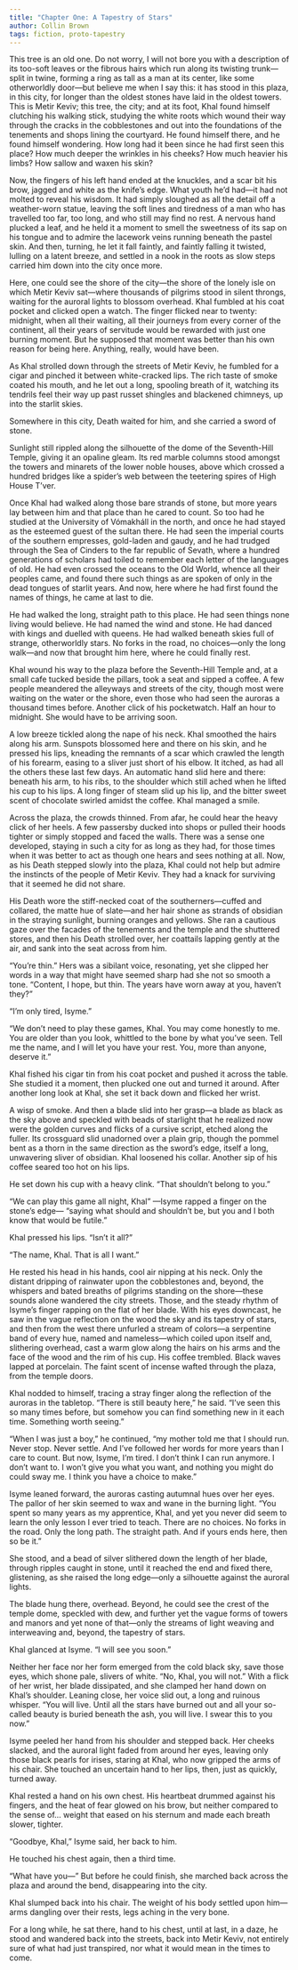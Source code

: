 ```yaml
---
title: "Chapter One: A Tapestry of Stars"
author: Collin Brown
tags: fiction, proto-tapestry
---
```


This tree is an old one. Do not worry, I will not bore you with a description of its too-soft leaves or the fibrous hairs which run along its twisting trunk—split in twine, forming a ring as tall as a man at its center, like some otherworldly door—but believe me when I say this: it has stood in this plaza, in this city, for longer than the oldest stones have laid in the oldest towers. This is Metir Keviv; this tree, the city; and at its foot, Khal found himself clutching his walking stick, studying the white roots which wound their way through the cracks in the cobblestones and out into the foundations of the tenements and shops lining the courtyard. He found himself there, and he found himself wondering. How long had it been since he had first seen this place? How much deeper the wrinkles in his cheeks? How much heavier his limbs? How sallow and waxen his skin?

Now, the fingers of his left hand ended at the knuckles, and a scar bit his brow, jagged and white as the knife’s edge. What youth he’d had—it had not molted to reveal his wisdom. It had simply sloughed as all the detail off a weather-worn statue, leaving the soft lines and tiredness of a man who has travelled too far, too long, and who still may find no rest. A nervous hand plucked a leaf, and he held it a moment to smell the sweetness of its sap on his tongue and to admire the lacework veins running beneath the pastel skin. And then, turning, he let it fall faintly, and faintly falling it twisted, lulling on a latent breeze, and settled in a nook in the roots as slow steps carried him down into the city once more.

Here, one could see the shore of the city—the shore of the lonely isle on which Metir Keviv sat—where thousands of pilgrims stood in silent throngs, waiting for the auroral lights to blossom overhead. Khal fumbled at his coat pocket and clicked open a watch. The finger flicked near to twenty: midnight, when all their waiting, all their journeys from every corner of the continent, all their years of servitude would be rewarded with just one burning moment. But he supposed that moment was better than his own reason for being here. Anything, really, would have been.

As Khal strolled down through the streets of Metir Keviv, he fumbled for a cigar and pinched it between white-cracked lips. The rich taste of smoke coated his mouth, and he let out a long, spooling breath of it, watching its tendrils feel their way up past russet shingles and blackened chimneys, up into the starlit skies.

Somewhere in this city, Death waited for him, and she carried a sword of stone.

Sunlight still rippled along the silhouette of the dome of the Seventh-Hill Temple, giving it an opaline gleam. Its red marble columns stood amongst the towers and minarets of the lower noble houses, above which crossed a hundred bridges like a spider’s web between the teetering spires of High House T’ver.

Once Khal had walked along those bare strands of stone, but more years lay between him and that place than he cared to count. So too had he studied at the University of Vómakháll in the north, and once he had stayed as the esteemed guest of the sultan there. He had seen the imperial courts of the southern empresses, gold-laden and gaudy, and he had trudged through the Sea of Cinders to the far republic of Sevath, where a hundred generations of scholars had toiled to remember each letter of the languages of old. He had even crossed the oceans to the Old World, whence all their peoples came, and found there such things as are spoken of only in the dead tongues of starlit years. And now, here where he had first found the names of things, he came at last to die.

He had walked the long, straight path to this place. He had seen things none living would believe. He had named the wind and stone. He had danced with kings and duelled with queens. He had walked beneath skies full of strange, otherworldly stars. No forks in the road, no choices—only the long walk—and now that brought him here, where he could finally rest.

Khal wound his way to the plaza before the Seventh-Hill Temple and, at a small cafe tucked beside the pillars, took a seat and sipped a coffee. A few people meandered the alleyways and streets of the city, though most were waiting on the water or the shore, even those who had seen the auroras a thousand times before. Another click of his pocketwatch. Half an hour to midnight. She would have to be arriving soon.

A low breeze tickled along the nape of his neck. Khal smoothed the hairs along his arm. Sunspots blossomed here and there on his skin, and he pressed his lips, kneading the remnants of a scar which crawled the length of his forearm, easing to a sliver just short of his elbow. It itched, as had all the others these last few days. An automatic hand slid here and there: beneath his arm, to his ribs, to the shoulder which still ached when he lifted his cup to his lips. A long finger of steam slid up his lip, and the bitter sweet scent of chocolate swirled amidst the coffee. Khal managed a smile.

Across the plaza, the crowds thinned. From afar, he could hear the heavy click of her heels. A few passersby ducked into shops or pulled their hoods tighter or simply stopped and faced the walls. There was a sense one developed, staying in such a city for as long as they had, for those times when it was better to act as though one hears and sees nothing at all. Now, as his Death stepped slowly into the plaza, Khal could not help but admire the instincts of the people of Metir Keviv. They had a knack for surviving that it seemed he did not share.

His Death wore the stiff-necked coat of the southerners—cuffed and collared, the matte hue of slate—and her hair shone as strands of obsidian in the straying sunlight, burning oranges and yellows. She ran a cautious gaze over the facades of the tenements and the temple and the shuttered stores, and then his Death strolled over, her coattails lapping gently at the air, and sank into the seat across from him.

“You’re thin.” Hers was a sibilant voice, resonating, yet she clipped her words in a way that might have seemed sharp had she not so smooth a tone. “Content, I hope, but thin. The years have worn away at you, haven’t they?”

“I’m only tired, Isyme.”

“We don’t need to play these games, Khal. You may come honestly to me. You are older than you look, whittled to the bone by what you’ve seen. Tell me the name, and I will let you have your rest. You, more than anyone, deserve it.”

Khal fished his cigar tin from his coat pocket and pushed it across the table. She studied it a moment, then plucked one out and turned it around. After another long look at Khal, she set it back down and flicked her wrist.

A wisp of smoke. And then a blade slid into her grasp—a blade as black as the sky above and speckled with beads of starlight that he realized now were the golden curves and flicks of a cursive script, etched along the fuller. Its crossguard slid unadorned over a plain grip, though the pommel bent as a thorn in the same direction as the sword’s edge, itself a long, unwavering sliver of obsidian. Khal loosened his collar. Another sip of his coffee seared too hot on his lips.

He set down his cup with a heavy clink. “That shouldn’t belong to you.”

“We can play this game all night, Khal” —Isyme rapped a finger on the stone’s edge— “saying what should and shouldn’t be, but you and I both know that would be futile.”

Khal pressed his lips. “Isn’t it all?”

“The name, Khal. That is all I want.”

He rested his head in his hands, cool air nipping at his neck. Only the distant dripping of rainwater upon the cobblestones and, beyond, the whispers and bated breaths of pilgrims standing on the shore—these sounds alone wandered the city streets. Those, and the steady rhythm of Isyme’s finger rapping on the flat of her blade. With his eyes downcast, he saw in the vague reflection on the wood the sky and its tapestry of stars, and then from the west there unfurled a stream of colors—a serpentine band of every hue, named and nameless—which coiled upon itself and, slithering overhead, cast a warm glow along the hairs on his arms and the face of the wood and the rim of his cup. His coffee trembled. Black waves lapped at porcelain. The faint scent of incense wafted through the plaza, from the temple doors.

Khal nodded to himself, tracing a stray finger along the reflection of the auroras in the tabletop. “There is still beauty here,” he said. “I’ve seen this so many times before, but somehow you can find something new in it each time. Something worth seeing.”

“When I was just a boy,” he continued, “my mother told me that I should run. Never stop. Never settle. And I’ve followed her words for more years than I care to count. But now, Isyme, I’m tired. I don’t think I can run anymore. I don’t want to. I won’t give you what you want, and nothing you might do could sway me. I think you have a choice to make.”

Isyme leaned forward, the auroras casting autumnal hues over her eyes. The pallor of her skin seemed to wax and wane in the burning light. “You spent so many years as my apprentice, Khal, and yet you never did seem to learn the only lesson I ever tried to teach. There are no choices. No forks in the road. Only the long path. The straight path. And if yours ends here, then so be it.”

She stood, and a bead of silver slithered down the length of her blade, through ripples caught in stone, until it reached the end and fixed there, glistening, as she raised the long edge—only a silhouette against the auroral lights.

The blade hung there, overhead. Beyond, he could see the crest of the temple dome, speckled with dew, and further yet the vague forms of towers and manors and yet none of that—only the streams of light weaving and interweaving and, beyond, the tapestry of stars.

Khal glanced at Isyme. “I will see you soon.”

Neither her face nor her form emerged from the cold black sky, save those eyes, which shone pale, slivers of white. “No, Khal, you will not.” With a flick of her wrist, her blade dissipated, and she clamped her hand down on Khal’s shoulder. Leaning close, her voice slid out, a long and ruinous whisper. “You will live. Until all the stars have burned out and all your so-called beauty is buried beneath the ash, you will live. I swear this to you now.”

Isyme peeled her hand from his shoulder and stepped back. Her cheeks slacked, and the auroral light faded from around her eyes, leaving only those black pearls for irises, staring at Khal, who now gripped the arms of his chair. She touched an uncertain hand to her lips, then, just as quickly, turned away.

Khal rested a hand on his own chest. His heartbeat drummed against his fingers, and the heat of fear glowed on his brow, but neither compared to the sense of… weight that eased on his sternum and made each breath slower, tighter.

“Goodbye, Khal,” Isyme said, her back to him.

He touched his chest again, then a third time.

“What have you—” But before he could finish, she marched back across the plaza and around the bend, disappearing into the city.

Khal slumped back into his chair. The weight of his body settled upon him—arms dangling over their rests, legs aching in the very bone.

For a long while, he sat there, hand to his chest, until at last, in a daze, he stood and wandered back into the streets, back into Metir Keviv, not entirely sure of what had just transpired, nor what it would mean in the times to come.